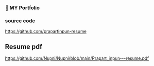 ### 🎯 MY Portfolio

### source code
https://github.com/prapartinpun-resume

## Resume pdf
https://github.com/Nupni/Nupni/blob/main/Prapart_inpun---resume.pdf
